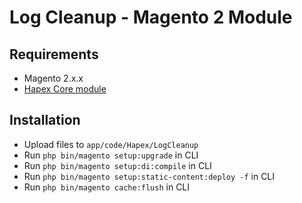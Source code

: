 # Log Cleanup - Magento 2 Module

## Requirements
-   Magento 2.x.x
-   [Hapex Core module](https://github.com/shinoamakusa/m2-core)

## Installation
-   Upload files to `app/code/Hapex/LogCleanup`
-   Run `php bin/magento setup:upgrade` in CLI
-   Run `php bin/magento setup:di:compile` in CLI
-   Run `php bin/magento setup:static-content:deploy -f` in CLI
-   Run `php bin/magento cache:flush` in CLI
